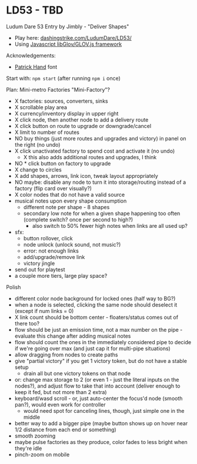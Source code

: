 LD53 - TBD
============================

Ludum Dare 53 Entry by Jimbly - "Deliver Shapes"

* Play here: [dashingstrike.com/LudumDare/LD53/](http://www.dashingstrike.com/LudumDare/LD53/)
* Using [Javascript libGlov/GLOV.js framework](https://github.com/Jimbly/glovjs)

Acknowledgements:
* [Patrick Hand](https://fonts.google.com/specimen/Patrick+Hand) font

Start with: `npm start` (after running `npm i` once)

Plan: Mini-metro Factories  "Mini-Factory"?
* X factories: sources, converters, sinks
* X scrollable play area
* X currency/inventory display in upper right
* X click node, then another node to add a delivery route
* X click button on route to upgrade or downgrade/cancel
* X limit to number of routes
* NO buy things (just more routes and upgrades and victory) in panel on the right (no undo)
* X click unactivated factory to spend cost and activate it (no undo)
  * X this also adds additional routes and upgrades, I think
* NO * click button on factory to upgrade
* X change to circles
* X add shapes, arrows, link icon, tweak layout appropriately
* NO maybe: disable any node to turn it into storage/routing instead of a factory (flip card over visually?)
* X color nodes that do not have a valid source
* musical notes upon every shape consumption
  * different note per shape - 8 shapes
  * secondary low note for when a given shape happening too often (complete switch? once per second to high?)
    * also switch to 50% fewer high notes when links are all used up?
* sfx:
  * button rollover, click
  * node unlock (unlock sound, not music?)
  * error: not enough links
  * add/upgrade/remove link
  * victory jingle
* send out for playtest
* a couple more tiers, large play space?

Polish
* different color node background for locked ones (half way to BG?)
* when a node is selected, clicking the same node should deselect it (except if num links = 0)
* X link count should be bottom center - floaters/status comes out of there too?
* flow should be just an emission time, not a max number on the pipe - evaluate this change after adding musical notes
* flow should count the ones in the immediately considered pipe to decide if we're going over max (and just cap it for multi-pipe situations)
* allow dragging from nodes to create paths
* give "partial victory" if you get 1 victory token, but do not have a stable setup
  * drain all but one victory tokens on that node
* or: change max storage to 2 (or even 1 - just the literal inputs on the nodes?), and adjust flow to take that into account (deliver enough to keep it fed, but not more than 2 extra)
* keyboard/wasd scroll - or, just auto-center the focus'd node (smooth pan?), would even work for controller
  * would need spot for canceling lines, though, just simple one in the middle
* better way to add a bigger pipe (maybe button shows up on hover near 1/2 distance from each end or something)
* smooth zooming
* maybe pulse factories as they produce, color fades to less bright when they're idle
* pinch-zoom on mobile